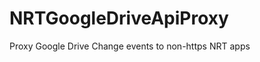 NRTGoogleDriveApiProxy
======================

Proxy Google Drive Change events to non-https NRT apps
